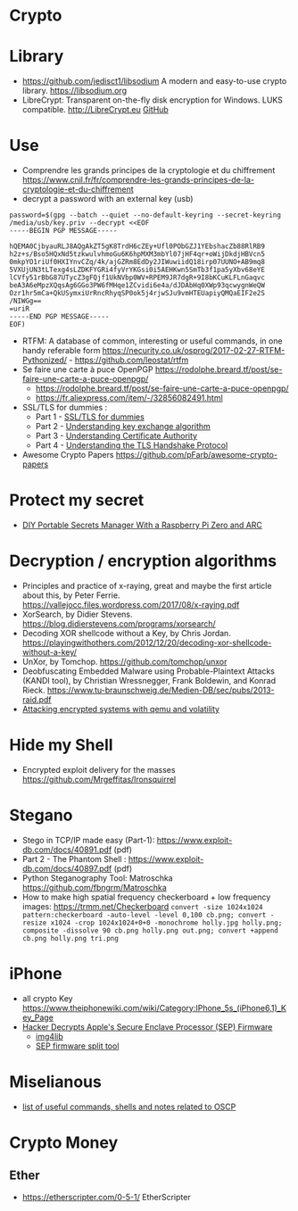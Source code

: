 Crypto
=======

# Library
* https://github.com/jedisct1/libsodium  A modern and easy-to-use crypto library. https://libsodium.org
* LibreCrypt: Transparent on-the-fly disk encryption for Windows. LUKS compatible. http://LibreCrypt.eu [GitHub](https://github.com/t-d-k/LibreCrypt)

# Use
* Comprendre les grands principes de la cryptologie et du chiffrement https://www.cnil.fr/fr/comprendre-les-grands-principes-de-la-cryptologie-et-du-chiffrement
* decrypt a password with an external key (usb)
```
password=$(gpg --batch --quiet --no-default-keyring --secret-keyring /media/usb/key.priv --decrypt <<EOF 
-----BEGIN PGP MESSAGE-----

hQEMA0CjbyauRLJ8AQgAkZT5gK8TrdH6cZEy+Ufl0PObGZJ1YEbshacZb88RlRB9
h2z+s/Bso5HQxNd5tzkwulvhmoGu6K6hpMXM3mbYl07jHF4qr+oWijDkdjHBVcn5
0mkpYO1riUf0HXIYnvCZq/4k/ajGZRm8EdDy2JIWuwiidQ18irp07UUNO+AB9mq8
5VXUjUN3tLTexg4sLZDKFYGRi4fyVrYKGsi0i5AEHKwn5SmTb3f1pa5yXbv68eYE
lCVfy51rBbG87UTycZ3gFQjf1UkNVbp0WV+RPEM9JR7dgR+9I8bKCuKLFLnGaqvc
beA3A6eMpzXQqsAg6GGo3PW6fMHqe1ZCvidi6e4a/dJDAbHq0XWp93qcwygnWeQW
Ozr1hr5mCa+QkUSymxiUrRncRhyqSP0ok5j4rjwSJu9vmHTEUapiyQMQaEIF2e2S
/NIWGg==
=uriR
-----END PGP MESSAGE-----
EOF)
```
* RTFM: A database of common, interesting or useful commands, in one handy referable form https://necurity.co.uk/osprog/2017-02-27-RTFM-Pythonized/ - https://github.com/leostat/rtfm
* Se faire une carte à puce OpenPGP https://rodolphe.breard.tf/post/se-faire-une-carte-a-puce-openpgp/
	* https://rodolphe.breard.tf/post/se-faire-une-carte-a-puce-openpgp/
	* https://fr.aliexpress.com/item/-/32856082491.html
* SSL/TLS for dummies :
	* Part 1 - [SSL/TLS for dummies](https://www.wst.space/ssl-part1-ciphersuite-hashing-encryption/)
	* Part 2 - [Understanding key exchange algorithm](https://www.wst.space/ssl-part-2-diffie-hellman-key-exchange/)
	* Part 3 - [Understanding Certificate Authority](https://www.wst.space/ssl-part-3-certificate-authority/)
	* Part 4 - [Understanding the TLS Handshake Protocol](https://www.wst.space/ssl-part-4-tls-handshake-protocol/)
* Awesome Crypto Papers https://github.com/pFarb/awesome-crypto-papers

# Protect my secret
* [DIY Portable Secrets Manager With a Raspberry Pi Zero and ARC](https://www.evilsocket.net/2017/12/07/DIY-Portable-Secrets-Manager-with-a-RPI-Zero-and-the-ARC-Project/)

# Decryption / encryption algorithms
* Principles and practice of x-raying, great and maybe the first article about this, by Peter Ferrie. https://vallejocc.files.wordpress.com/2017/08/x-raying.pdf
* XorSearch, by Didier Stevens. https://blog.didierstevens.com/programs/xorsearch/
* Decoding XOR shellcode without a Key, by Chris Jordan. https://playingwithothers.com/2012/12/20/decoding-xor-shellcode-without-a-key/
* UnXor, by Tomchop. https://github.com/tomchop/unxor
* Deobfuscating Embedded Malware using Probable-Plaintext Attacks (KANDI tool), by Christian Wressnegger, Frank Boldewin, and Konrad Rieck. https://www.tu-braunschweig.de/Medien-DB/sec/pubs/2013-raid.pdf
* [Attacking encrypted systems with qemu and volatility](https://diablohorn.com/2017/12/12/attacking-encrypted-systems-with-qemu-and-volatility/)

# Hide my Shell
*  Encrypted exploit delivery for the masses https://github.com/Mrgeffitas/Ironsquirrel

# Stegano
* Stego in TCP/IP made easy (Part-1): https://www.exploit-db.com/docs/40891.pdf  (pdf) 
* Part 2 - The Phantom Shell : https://www.exploit-db.com/docs/40897.pdf  (pdf)
* Python Steganography Tool: Matroschka https://github.com/fbngrm/Matroschka
* How to make high spatial frequency checkerboard + low frequency images: https://trmm.net/Checkerboard `convert -size 1024x1024 pattern:checkerboard -auto-level -level 0,100 cb.png; convert -resize x1024 -crop 1024x1024+0+0 -monochrome holly.jpg holly.png; composite -dissolve 90 cb.png holly.png out.png; convert +append cb.png holly.png tri.png`

# iPhone
* all crypto Key https://www.theiphonewiki.com/wiki/Category:IPhone_5s_(iPhone6,1)_Key_Page
* [Hacker Decrypts Apple's Secure Enclave Processor (SEP) Firmware](http://www.iclarified.com/62025/hacker-decrypts-apples-secure-enclave-processor-sep-firmware)
	* [img4lib](https://github.com/xerub/img4lib)
	* [SEP firmware split tool](https://gist.github.com/xerub/0161aacd7258d31c6a27584f90fa2e8c)
# Miselianous
* [list of useful commands, shells and notes related to OSCP](https://github.com/crsftw/OSCP-cheat-sheet)

# Crypto Money
## Ether
* https://etherscripter.com/0-5-1/ EtherScripter
